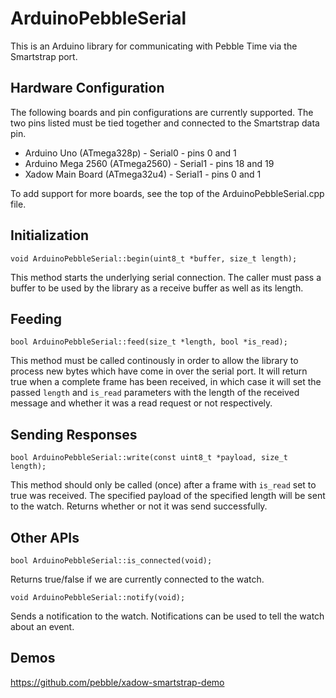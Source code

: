 # ArduinoPebbleSerial

This is an Arduino library for communicating with Pebble Time via the Smartstrap port.

## Hardware Configuration

The following boards and pin configurations are currently supported. The two pins listed must be
tied together and connected to the Smartstrap data pin.
* Arduino Uno (ATmega328p) - Serial0 - pins 0 and 1
* Arduino Mega 2560 (ATmega2560) - Serial1 - pins 18 and 19
* Xadow Main Board (ATmega32u4) - Serial1 - pins 0 and 1

To add support for more boards, see the top of the ArduinoPebbleSerial.cpp file.

## Initialization ##

	void ArduinoPebbleSerial::begin(uint8_t *buffer, size_t length);
This method starts the underlying serial connection. The caller must pass a buffer to be used by the
library as a receive buffer as well as its length.

## Feeding ##

	bool ArduinoPebbleSerial::feed(size_t *length, bool *is_read);
This method must be called continously in order to allow the library to process new bytes which have
come in over the serial port. It will return true when a complete frame has been received, in which
case it will set the passed `length` and `is_read` parameters with the length of the received
message and whether it was a read request or not respectively.

## Sending Responses ##

	bool ArduinoPebbleSerial::write(const uint8_t *payload, size_t length);
This method should only be called (once) after a frame with `is_read` set to true was received. The
specified payload of the specified length will be sent to the watch. Returns whether or not it was
send successfully.

## Other APIs ##

	bool ArduinoPebbleSerial::is_connected(void);
Returns true/false if we are currently connected to the watch.

	void ArduinoPebbleSerial::notify(void);
Sends a notification to the watch. Notifications can be used to tell the watch about an event.

## Demos ##

https://github.com/pebble/xadow-smartstrap-demo
